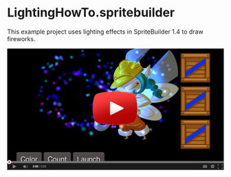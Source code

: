 LightingHowTo.spritebuilder
===========================

This example project uses lighting effects in SpriteBuilder 1.4 to draw fireworks.

[![Screenshot](video.png?raw=true)](https://drive.google.com/file/d/0B8osjbbzPDJgd0hOVW5aWWpSSDA/view?usp=sharing)
